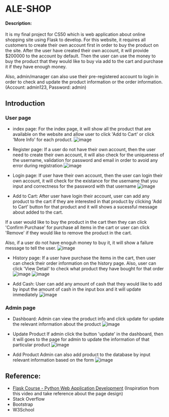 # ALE-SHOP

#### Description:
It is my final project for CS50 which is web application about online shopping site using Flask to develop. For this website, it requires all customers to create their own account first in order to buy the product on the site. After the user have created their own account, it will provide $200000 to the account by default. Then the user can use the money to buy the product that they would like to buy via add to the cart and purchase it if they have enough money.

Also, admin/manager can also use their pre-registered account to login in order to check and update the product information or the order information. (Account: admin123, Password: admin)

## Introduction

### User page
- index page: 
For the index page, it will show all the product that are available on the website and allow user to click 'Add to Cart' or click 'More Info' for each product.
![image](https://user-images.githubusercontent.com/78290169/155998032-f329b304-4be7-470f-8d8f-73d1273e3438.png)

- Register page:
If a user do not have their own account, then the user need to create their own account, it will also check for the uniqueness of the username, validation for password and email in order to avoid any error during registration
![image](https://user-images.githubusercontent.com/78290169/155998112-3f4f215c-188b-4296-95da-26824d504053.png)

- Login page:
If user have their own account, then the user can login their own account, it will check for the existance for the username that you input and correctness for the password with that username
![image](https://user-images.githubusercontent.com/78290169/155998250-74ea6e4c-82cf-4763-87df-06e8d9ea436d.png)

- Add to Cart:
After user have login their account, user can add any product to the cart if they are interested in that product by clicking 'Add to Cart' button for that product and it will shows a sucessful message about added to the cart.

If a user would like to buy the product in the cart then they can click 'Confirm Purchase' for purchase all items in the cart or user can click 'Remove' if they would like to remove the product in the cart. 

Also, if a user do not have enoguh money to buy it, it will show a failure message to tell the user.
![image](https://user-images.githubusercontent.com/78290169/155998766-39f182f6-9c9d-4386-9a38-b0e303687279.png)

- History page:
If a user have purchase the items in the cart, then user can check their order information on the history page. Also, user can click 'View Detail' to check what product they have bought for that order
![image](https://user-images.githubusercontent.com/78290169/155998806-a226eb77-e0d9-46c0-89d4-8e4e4234566e.png)
![image](https://user-images.githubusercontent.com/78290169/155998829-a3015686-52be-455f-8e3f-c2cfbaa562fe.png)

- Add Cash:
User can add any amount of cash that they would like to add by input the amount of cash in the input box and it will update immediately
![image](https://user-images.githubusercontent.com/78290169/155998860-23e4064f-5f41-4a1e-b7b8-4d5ca1427c1a.png)

### Admin page
- Dashboard:
Admin can view the product info and click update for update the relevant information about the product
![image](https://user-images.githubusercontent.com/78290169/155999068-218588c8-073a-4d1e-af8b-0e144dc8f108.png)

- Update Product
If admin click the button 'update' in the dashboard, then it will goes to the page for admin to update the information of that particular product
![image](https://user-images.githubusercontent.com/78290169/155999230-ce66c9a7-7c13-429c-9443-c03aa6b0ac8b.png)

- Add Product
Admin can also add product to the database by input relevant information based on the form 
![image](https://user-images.githubusercontent.com/78290169/155999484-b3ea4746-049d-4a1f-8f63-2d2fb930f723.png)

## Reference:
- <a href="https://youtu.be/Qr4QMBUPxWo">Flask Course - Python Web Application Development</a> (Inspiration from this video and take reference about the page design)
- Stack Overflow
- Bootstrap
- W3School
